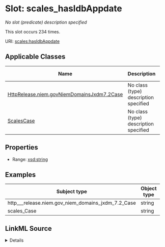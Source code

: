 

# Slot: scales_hasIdbAppdate


_No slot (predicate) description specified_






This slot occurs 234 times.


URI: [scales:hasIdbAppdate](http://schemas.scales-okn.org/rdf/scales#hasIdbAppdate)



<!-- no inheritance hierarchy -->





## Applicable Classes

| Name | Description | Modifies Slot |
| --- | --- | --- |
| [HttpRelease.niem.govNiemDomainsJxdm7.2Case](../classes/HttpRelease.niem.govNiemDomainsJxdm7.2Case.md) | No class (type) description specified |  yes  |
| [ScalesCase](../classes/ScalesCase.md) | No class (type) description specified |  yes  |







## Properties

* Range: [xsd:string](http://www.w3.org/2001/XMLSchema#string)






## Examples

| Subject type | Object type | Example subject | Example object | Occurrences |
| --- | --- | --- | --- | --- |
| http___release.niem.gov_niem_domains_jxdm_7.2_Case | string | scales:/CaseCriminal | 01/01/1900 | 234 |
| scales_Case | string | scales:/CaseCriminal | 01/01/1900 | 234 |




## LinkML Source

<details>

```yaml
name: scales_hasIdbAppdate
annotations:
  count:
    tag: count
    value: 234
description: No slot (predicate) description specified
examples:
- object:
    example_object: 01/01/1900
    example_object_type: string
    example_predicate: scales:hasIdbAppdate
    example_subject: scales:/CaseCriminal
    example_subject_type: http___release.niem.gov_niem_domains_jxdm_7.2_Case
- object:
    example_object: 01/01/1900
    example_object_type: string
    example_predicate: scales:hasIdbAppdate
    example_subject: scales:/CaseCriminal
    example_subject_type: scales_Case
from_schema: scales-kg
rank: 1000
slot_uri: scales:hasIdbAppdate
alias: scales_hasIdbAppdate
domain_of:
- http___release.niem.gov_niem_domains_jxdm_7.2_Case
- scales_Case
range: string

```
</details>
